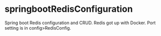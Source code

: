 # springbootRedisConfiguration
Spring boot Redis configuration and CRUD. Redis got up with Docker. Port setting is in config>RedisConfig.
